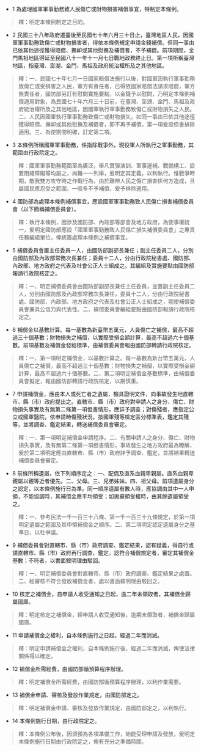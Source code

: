 * 1 為處理國軍軍事勤務致人民傷亡或財物損害補償事宜，特制定本條例。

> 釋：明定本條例制定之目的。

* 2 民國三十八年政府遷臺後至民國七十年六月三十日止，臺灣地區人民，因國軍軍事勤務致傷亡或財物損害者，得依本條例規定申請金錢補償。但同一事由已依其他途徑獲得賠償、撫卹或其他慰撫及補償者，不予補償。前項期間，金門馬祖地區得延至民國八十一年十一月七日戰地政務終止日。第一項所稱臺灣地區，指臺灣、澎湖、金門、馬祖及政府統治權所及之其他地區。

> 釋：一、民國七十年七月一日國家賠償法施行以後，對國軍因執行軍事勤務致傷亡或受損害之人民，軍方有責任者，已得依國家賠償法請求賠償，軍方無責任者，國防部另訂有慰問實施要點，以金錢予以慰問，乃明定本條例補償適用對象，為民國七十年六月三十日前，在臺灣、澎湖、金門、馬祖及政府統治權所及之其他地區，因國軍執行軍事勤務致傷亡或財物損失之人民。二、人民因國軍執行軍事勤務致傷亡或財物損失，如同一事由已依其他途徑獲得賠償、撫卹或其他慰撫及補償者，即不再予補償，第一項爰設但書排除適用。三、為使期間明確，訂定第二項。

* 3 本條例所稱國軍軍事勤務，係指除戰爭外，現役軍人所執行之軍事勤務，其範圍由行政院定之。

> 釋：國軍軍事勤務範圍至為廣泛，舉凡實彈演訓、軍事運補、戰備構工、設置阻絕障礙等均屬之，尚難一一列舉，爰明定其定義，以利執行。惟戰爭時期，敵我雙方攻守時之作戰行為，由於難辨人民之傷亡損害係何方造成，且屬國民應忍受之範圍，一般多不予補償，爰予排除適用。

* 4 國防部為處理本條例補償事宜，應設國軍軍事勤務致人民傷亡損害補償委員會（以下簡稱補償委員會）。

> 釋：執行本條例，因涉及國防部、內政部等部會及地方政府，為使事權統一，爰明定國防部應設「國軍軍事勤務致人民傷亡損失補償委員會」之專責任務編組單位，俾統籌處理本條例之補償事宜。

* 5 補償委員會置主任委員一人，由國防部副部長兼任；副主任委員二人，分別由國防部及內政部常務次長兼任；委員十二人，分由行政院秘書處、國防部、內政部、地方政府之代表及社會公正人士組成之。其編組及實施要點由國防部報請行政院核定之。

> 釋：一、明定補償委員會由國防部副部長兼任主任委員，並置副主任委員二人，分別由國防部及內政部常務次長兼任，委員十二人，分由行政院秘書處、國防部、內政部、地方政府之代表及社會公正人士組成之，期使補償委員會兼具公信力與代表性。二、補償委員會編組要點由國防部報請行政院核定之。

* 6 補償金以基數計算。每一基數為新臺幣五萬元，人員傷亡之補償，最高不超過三十個基數；財物損失之補償，以實際受損金額計算，最高不超過六十個基數。前項基數及補償金發給標準，由補償委員會報由國防部轉請行政院核定。

> 釋：一、第一項明定補償金，以基數計算之。每一基數為新台幣五萬元，人員傷亡之補償，最高不超過三十個基數；財物損失之補償，以實際受損金額計算，最高不超過六十個基數。二、第二項明定補償金基數標準，由補償委員會擬定，報由國防部轉請行政院核定，以期慎重。

* 7 申請補償金，應由本人或死亡者之遺屬，檢具證明文件，向事故發生地直轄市、縣（市）政府提出之。直轄市、縣（市）政府對申請人之身分、傷亡、財物損失事實及有無第二條第一項但書情形，應詳予調查；對傷殘者，應指定公立或國軍醫院，依申請時傷殘狀況，按國軍殘等檢定區分標準表，鑑定其殘等，並將調查、鑑定結果，轉送補償委員會審定。

> 釋：一、第一項明定補償金申請程序。二、有關申請人之身分、傷亡、財物損失事實，及有無第二條第一項但書情形，事故發生之地方政府最為瞭解，爰於第二項明定應由直轄市、縣（市）政府詳予調查、鑑定，並將結果轉送補償委員會審定。

* 8 前條所稱遺屬，依下列順序定之：一、配偶及直系血親卑親屬。直系血親卑親屬以親等近者優先。二、父母。三、兄弟姊妹。四、祖父母。前項遺屬身分之認定，以本條例施行日為準。同一順序遺屬有數人時，應協調由其中一人申領，不能協調時，其補償金應平均領受；如拋棄領受權時，由其餘遺屬領受之。

> 釋：一、參考民法一千一百三十八條、第一千一百三十九條規定，於第一項明定遺屬之範圍及其申領補償金之順序。二、第二項明定認定遺屬身分之基準日，以杜爭議。

* 9 補償委員會對直轄市、縣（市）政府調查、鑑定結果，認有疑義，得自行或請直轄市、縣（市）政府再行調查、鑑定。認符合補償規定者，審定其補償金基數；不符者，以書面敘明理由駁回。

> 釋：一、明定補償委員會對直轄市、縣（市）政府調查、鑑定結果之處置。二、經審核不符合發放補償金者，處以書面敘明理由駁回之。

* 10 核定之補償金，自申請人收受通知之日起，逾二年未領取者，其補償金歸屬國庫。

> 釋：明定核定之補償金，經申請人收受通知後，逾期未領取者，補償金歸屬國庫。

* 11 申請補償金之權利，自本條例施行之日起，經過二年而消滅。

> 釋：明定申請補償金之權利，自本條例施行後，經過二年而消滅，俾使法律關係得以確定。

* 12 補償金所需經費，由國防部循預算程序辦理。

> 釋：明定補償金所需經費，由國防部循預算程序辦理，以利作業需要。

* 13 補償金申請、審核及發放作業規定，由國防部定之。

> 釋：明定補償金申請、審核及發放作業規定，由國防部定之，以利執行。

* 14 本條例施行日期，由行政院定之。

> 釋：本條例公布後，因須預為各項準備工作，始能受理申請及發放，爰明定本條例施行日期由行政院定之，俾有充分之準備時間。

